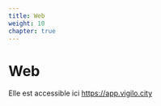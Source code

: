 ```yaml
---
title: Web
weight: 10
chapter: true
---
```


# Web

Elle est accessible ici https://app.vigilo.city
